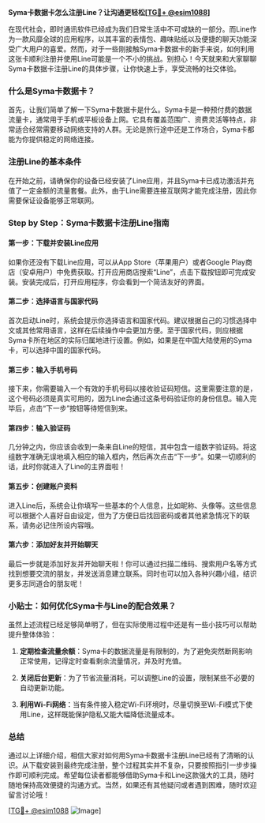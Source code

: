 **Syma卡数据卡怎么注册Line？让沟通更轻松[[TG💪+ @esim1088](https://t.me/s/esim1088)]**

在现代社会，即时通讯软件已经成为我们日常生活中不可或缺的一部分。而Line作为一款风靡全球的应用程序，以其丰富的表情包、趣味贴纸以及便捷的聊天功能深受广大用户的喜爱。然而，对于一些刚接触Syma卡数据卡的新手来说，如何利用这张卡顺利注册并使用Line可能是一个不小的挑战。别担心！今天就来和大家聊聊Syma卡数据卡注册Line的具体步骤，让你快速上手，享受流畅的社交体验。

### 什么是Syma卡数据卡？

首先，让我们简单了解一下Syma卡数据卡是什么。Syma卡是一种预付费的数据流量卡，通常用于手机或平板设备上网。它具有覆盖范围广、资费灵活等特点，非常适合经常需要移动网络支持的人群。无论是旅行途中还是工作场合，Syma卡都能为你提供稳定的网络连接。

### 注册Line的基本条件

在开始之前，请确保你的设备已经安装了Line应用，并且Syma卡已成功激活并充值了一定金额的流量套餐。此外，由于Line需要连接互联网才能完成注册，因此你需要保证设备能够正常联网。

### Step by Step：Syma卡数据卡注册Line指南

#### 第一步：下载并安装Line应用

如果你还没有下载Line应用，可以从App Store（苹果用户）或者Google Play商店（安卓用户）中免费获取。打开应用商店搜索“Line”，点击下载按钮即可完成安装。安装完成后，打开应用程序，你会看到一个简洁友好的界面。

#### 第二步：选择语言与国家代码

首次启动Line时，系统会提示你选择语言和国家代码。建议根据自己的习惯选择中文或其他常用语言，这样在后续操作中会更加方便。至于国家代码，则应根据Syma卡所在地区的实际归属地进行设置。例如，如果是在中国大陆使用的Syma卡，可以选择中国的国家代码。

#### 第三步：输入手机号码

接下来，你需要输入一个有效的手机号码以接收验证码短信。这里需要注意的是，这个号码必须是真实可用的，因为Line会通过这条号码验证你的身份信息。输入完毕后，点击“下一步”按钮等待短信到来。

#### 第四步：输入验证码

几分钟之内，你应该会收到一条来自Line的短信，其中包含一组数字验证码。将这组数字准确无误地填入相应的输入框内，然后再次点击“下一步”。如果一切顺利的话，此时你就进入了Line的主界面啦！

#### 第五步：创建账户资料

进入Line后，系统会让你填写一些基本的个人信息，比如昵称、头像等。这些信息可以根据个人喜好自由设定，但为了方便日后找回密码或者其他紧急情况下的联系，请务必记住所设内容哦。

#### 第六步：添加好友并开始聊天

最后一步就是添加好友并开始聊天啦！你可以通过扫描二维码、搜索用户名等方式找到想要交流的朋友，并发送消息建立联系。同时也可以加入各种兴趣小组，结识更多志同道合的朋友呢！

### 小贴士：如何优化Syma卡与Line的配合效果？

虽然上述流程已经足够简单明了，但在实际使用过程中还是有一些小技巧可以帮助提升整体体验：

1. **定期检查流量余额**：Syma卡的数据流量是有限制的，为了避免突然断网影响正常使用，记得定时查看剩余流量情况，并及时充值。
   
2. **关闭后台更新**：为了节省流量消耗，可以调整Line的设置，限制某些不必要的自动更新功能。
   
3. **利用Wi-Fi网络**：当有条件接入稳定Wi-Fi环境时，尽量切换至Wi-Fi模式下使用Line，这样既能保护隐私又能大幅降低流量成本。

### 总结

通过以上详细介绍，相信大家对如何用Syma卡数据卡注册Line已经有了清晰的认识。从下载安装到最终完成注册，整个过程其实并不复杂，只要按照指引一步步操作即可顺利完成。希望每位读者都能够借助Syma卡和Line这款强大的工具，随时随地保持高效便捷的沟通方式。当然，如果还有其他疑问或者遇到困难，随时欢迎留言讨论哦！

[[TG💪+ @esim1088](https://t.me/s/esim1088) ![Image](https://i.postimg.cc/4NQfJmqS/Snipaste-2025-05-13-00-14-12.png)]